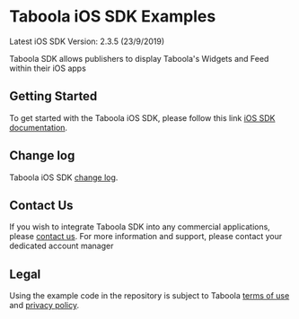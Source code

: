 # Taboola iOS SDK Examples

Latest iOS SDK Version: 2.3.5 (23/9/2019)

Taboola SDK allows publishers to display Taboola's Widgets and Feed within their iOS apps

## Getting Started
To get started with the Taboola iOS SDK, please follow this link [iOS SDK documentation](https://sdk.taboola.com/taboolasdk/docs/taboola-ios-sdk-install?ref=github).

## Change log
Taboola iOS SDK [change log](https://sdk.taboola.com/taboolasdk/docs/taboola-ios-sdk-changelog?ref=github).

## Contact Us
If you wish to integrate Taboola SDK into any commercial applications, please [contact us](https://www.taboola.com/contact?ref=taboola_sdk_github_examples).
For more information and support, please contact your dedicated account manager

## Legal
Using the example code in the repository is subject to Taboola [terms of use](https://www.taboola.com/terms-of-use) and [privacy policy](https://www.taboola.com/privacy-policy).

